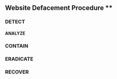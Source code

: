 ## Website Defacement Procedure **


### DETECT


#### ANALYZE


### CONTAIN


### ERADICATE



### RECOVER






